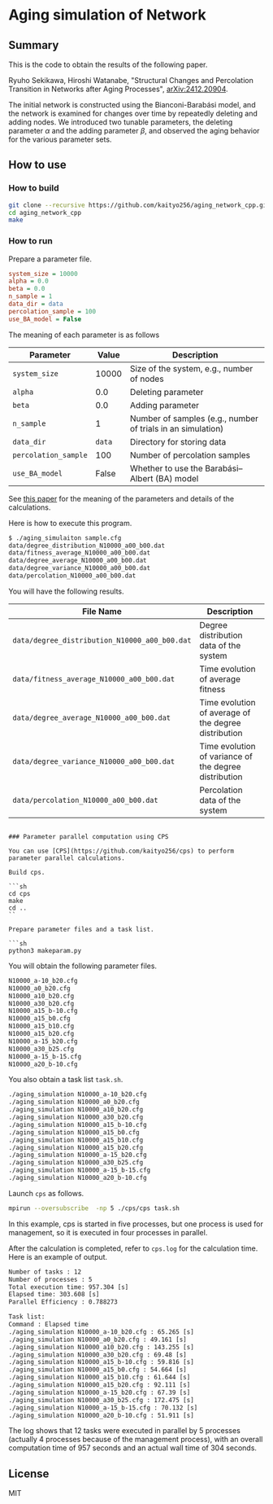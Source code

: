 # Aging simulation of Network

## Summary

This is the code to obtain the results of the following paper.

Ryuho Sekikawa, Hiroshi Watanabe, "Structural Changes and Percolation Transition in Networks after Aging Processes", [arXiv:2412.20904](https://arxiv.org/abs/2412.20904).

The initial network is constructed using the Bianconi-Barabási model, and the network is examined for changes over time by repeatedly deleting and adding nodes. We introduced two tunable parameters, the deleting parameter $\alpha$ and the adding parameter $\beta$, and observed the aging behavior for the various parameter sets.

## How to use

### How to build

```sh
git clone --recursive https://github.com/kaityo256/aging_network_cpp.git
cd aging_network_cpp
make
```

### How to run

Prepare a parameter file.

```sh:sample.cfg
system_size = 10000
alpha = 0.0
beta = 0.0
n_sample = 1
data_dir = data
percolation_sample = 100
use_BA_model = False
```

The meaning of each parameter is as follows

| Parameter              | Value    | Description |
|------------------------|---------|-------------|
| `system_size`         | 10000   | Size of the system, e.g., number of nodes|
| `alpha`              | 0.0     | Deleting parameter |
| `beta`               | 0.0     | Adding parameter|
| `n_sample`           | 1       | Number of samples (e.g., number of trials in an simulation) |
| `data_dir`           | `data`  | Directory for storing data |
| `percolation_sample` | 100     | Number of percolation samples |
| `use_BA_model`       | False   | Whether to use the Barabási–Albert (BA) model |

See [this paper](https://arxiv.org/abs/2412.20904) for the meaning of the parameters  and details of the calculations.

Here is how to execute this program.

```sh
$ ./aging_simulaiton sample.cfg
data/degree_distribution_N10000_a00_b00.dat
data/fitness_average_N10000_a00_b00.dat
data/degree_average_N10000_a00_b00.dat
data/degree_variance_N10000_a00_b00.dat
data/percolation_N10000_a00_b00.dat
```

You will have the following results.

| File Name                                         | Description |
|--------------------------------------------------|-------------|
| `data/degree_distribution_N10000_a00_b00.dat`   | Degree distribution data of the system |
| `data/fitness_average_N10000_a00_b00.dat`       | Time evolution of average fitness|
| `data/degree_average_N10000_a00_b00.dat`        | Time evolution of average of the degree distribution|
| `data/degree_variance_N10000_a00_b00.dat`       | Time evolution of variance of the degree distribution |
| `data/percolation_N10000_a00_b00.dat`           | Percolation data of the system |
```

### Parameter parallel computation using CPS

You can use [CPS](https://github.com/kaityo256/cps) to perform parameter parallel calculations.

Build cps.

```sh
cd cps
make
cd ..
``

Prepare parameter files and a task list.

```sh
python3 makeparam.py
```

You will obtain the following parameter files.

```txt
N10000_a-10_b20.cfg
N10000_a0_b20.cfg
N10000_a10_b20.cfg
N10000_a30_b20.cfg
N10000_a15_b-10.cfg
N10000_a15_b0.cfg
N10000_a15_b10.cfg
N10000_a15_b20.cfg
N10000_a-15_b20.cfg
N10000_a30_b25.cfg
N10000_a-15_b-15.cfg
N10000_a20_b-10.cfg
```

You also obtain a task list `task.sh`.

```sh
./aging_simulation N10000_a-10_b20.cfg
./aging_simulation N10000_a0_b20.cfg
./aging_simulation N10000_a10_b20.cfg
./aging_simulation N10000_a30_b20.cfg
./aging_simulation N10000_a15_b-10.cfg
./aging_simulation N10000_a15_b0.cfg
./aging_simulation N10000_a15_b10.cfg
./aging_simulation N10000_a15_b20.cfg
./aging_simulation N10000_a-15_b20.cfg
./aging_simulation N10000_a30_b25.cfg
./aging_simulation N10000_a-15_b-15.cfg
./aging_simulation N10000_a20_b-10.cfg
```

Launch `cps` as follows.

```sh
mpirun --oversubscribe  -np 5 ./cps/cps task.sh 
```

In this example, cps is started in five processes, but one process is used for management, so it is executed in four processes in parallel.

After the calculation is completed, refer to `cps.log` for the calculation time. Here is an example of output.

```txt
Number of tasks : 12
Number of processes : 5
Total execution time: 957.304 [s]
Elapsed time: 303.608 [s]
Parallel Efficiency : 0.788273

Task list:
Command : Elapsed time
./aging_simulation N10000_a-10_b20.cfg : 65.265 [s]
./aging_simulation N10000_a0_b20.cfg : 49.161 [s]
./aging_simulation N10000_a10_b20.cfg : 143.255 [s]
./aging_simulation N10000_a30_b20.cfg : 69.48 [s]
./aging_simulation N10000_a15_b-10.cfg : 59.816 [s]
./aging_simulation N10000_a15_b0.cfg : 54.664 [s]
./aging_simulation N10000_a15_b10.cfg : 61.644 [s]
./aging_simulation N10000_a15_b20.cfg : 92.111 [s]
./aging_simulation N10000_a-15_b20.cfg : 67.39 [s]
./aging_simulation N10000_a30_b25.cfg : 172.475 [s]
./aging_simulation N10000_a-15_b-15.cfg : 70.132 [s]
./aging_simulation N10000_a20_b-10.cfg : 51.911 [s]
```

The log shows that 12 tasks were executed in parallel by 5 processes (actually 4 processes because of the management process), with an overall computation time of 957 seconds and an actual wall time of 304 seconds.


## License

MIT
